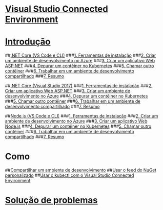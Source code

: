 # [Visual Studio Connected Environment](visual-studio-connected-environment.md)

# [Introdução](get-started.md)
##[.NET Core (VS Code e CLI)](get-started-netcore-01.md)
###[1. Ferramentas de instalação](get-started-netcore-01.md)
###[2. Criar um ambiente de desenvolvimento no Azure](get-started-netcore-02.md)
###[3. Criar um aplicativo Web ASP.NET](get-started-netcore-03.md)
###[4. Depurar um contêiner no Kubernetes](get-started-netcore-04.md)
###[5. Chamar outro contêiner](get-started-netcore-05.md)
###[6. Trabalhar em um ambiente de desenvolvimento compartilhado](get-started-netcore-06.md)
###[7. Resumo](get-started-netcore-07.md)

##[.NET Core (Visual Studio 2017)](get-started-netcore-visualstudio-01.md)
###[1. Ferramentas de instalação](get-started-netcore-visualstudio-01.md)
###[2. Criar um aplicativo Web ASP.NET](get-started-netcore-visualstudio-02.md)
###[3. Criar um ambiente de desenvolvimento no Azure](get-started-netcore-visualstudio-03.md)
###[4. Depurar um contêiner no Kubernetes](get-started-netcore-visualstudio-04.md)
###[5. Chamar outro contêiner](get-started-netcore-visualstudio-05.md)
###[6. Trabalhar em um ambiente de desenvolvimento compartilhado](get-started-netcore-visualstudio-06.md)
###[7. Resumo](get-started-netcore-visualstudio-07.md)

##[Node.js (VS Code e CLI)](get-started-nodejs-01.md)
###[1. Ferramentas de instalação](get-started-nodejs-01.md)
###[2. Criar um ambiente de desenvolvimento no Azure](get-started-nodejs-02.md)
###[3. Criar um aplicativo Web Node.js](get-started-nodejs-03.md)
###[4. Depurar um contêiner no Kubernetes](get-started-nodejs-04.md)
###[5. Chamar outro contêiner](get-started-nodejs-05.md)
###[6. Trabalhar em um ambiente de desenvolvimento compartilhado](get-started-nodejs-06.md)
###[7. Resumo](get-started-nodejs-07.md)

# Como
##[Compartilhar um ambiente de desenvolvimento](how-to/share-dev-environment.md)
##[Usar o feed do NuGet personalizado](how-to/use-a-custom-nuget-feed.md)
##[Usar o kubectl com o Visual Studio Connected Environment](how-to/use-kubectl-with-vsce.md)

# [Solução de problemas](troubleshooting.md)

